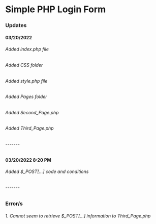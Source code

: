 # Simple PHP Login Form

### Updates

#### 03/20/2022

###### Added index.php file

###### Added CSS folder

###### Added style.php file

###### Added Pages folder

###### Added Second_Page.php

###### Added Third_Page.php

###### -------

#### 03/20/2022 8:20 PM

###### Added $_POST[...] code and conditions

###### -------

### Error/s

###### 1. Cannot seem to retrieve $_POST[...] information to Third_Page.php
